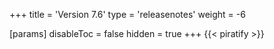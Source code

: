 +++
title = 'Version 7.6'
type = 'releasenotes'
weight = -6

[params]
  disableToc = false
  hidden = true
+++
{{< piratify >}}
